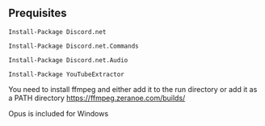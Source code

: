 ﻿## Prequisites
``` Install-Package Discord.net ```

``` Install-Package Discord.net.Commands ```

``` Install-Package Discord.net.Audio ```

``` Install-Package YouTubeExtractor ```


You need to install ffmpeg and either add it to the run directory or add it as a PATH directory
https://ffmpeg.zeranoe.com/builds/

Opus is included for Windows